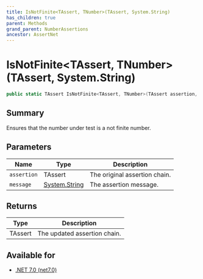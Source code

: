 ```yaml
---
title: IsNotFinite<TAssert, TNumber>(TAssert, System.String)
has_children: true
parent: Methods
grand_parent: NumberAssertions
ancestor: AssertNet
---
```

# IsNotFinite&lt;TAssert, TNumber&gt;(TAssert, System.String)

```csharp
public static TAssert IsNotFinite<TAssert, TNumber>(TAssert assertion, System.String message);
```

## Summary
Ensures that the number under test is a not finite number.

## Parameters
|Name|Type|Description|
|-|-|-|
|`assertion`|TAssert|The original assertion chain.|
|`message`|[System.String](https://learn.microsoft.com/en-us/dotnet/api/system.string)|The assertion message.|

## Returns
|Type|Description|
|-|-|
|TAssert|The updated assertion chain.|

## Available for
- [.NET 7.0 (net7.0)](https://versionsof.net/core/7.0/)
